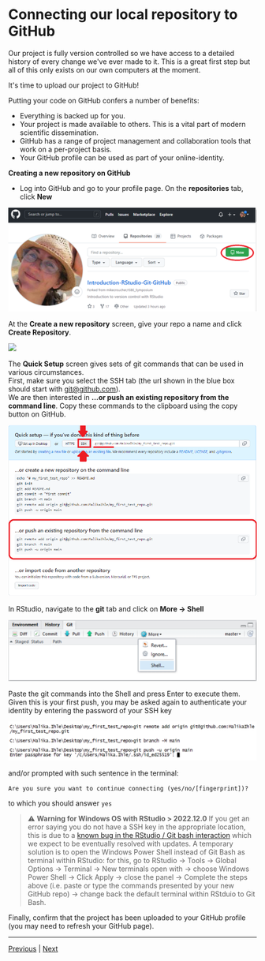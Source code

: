 # Connecting our local repository to GitHub

Our project is fully version controlled so we have access to a detailed history of every change we've ever made to it. This is a great first step but all of this only exists on our own computers at the moment.

It's time to upload our project to GitHub!

Putting your code on GitHub confers a number of benefits:

* Everything is backed up for you.
* Your project is made available to others. This is a vital part of modern scientific dissemination.
* GitHub has a range of project management and collaboration tools that work on a per-project basis.
* Your GitHub profile can be used as part of your online-identity.

**Creating a new repository on GitHub**

* Log into GitHub and go to your profile page. On the **repositories** tab, click **New**

<img src="assets/new_repo.png" width="600"> 

At the **Create a new repository** screen, give your repo a name and click **Create Repository**.

![](./assets/new_repo_name.png)

The **Quick Setup** screen gives sets of git commands that can be used in various circumstances.  
First, make sure you select the SSH tab (the url shown in the blue box should start with git@github.com).  
We are then interested in **…or push an existing repository from the command line**. Copy these commands to the clipboard using the copy button on GitHub. 

![](./assets/github_git_commands.png)

In RStudio, navigate to the **git** tab and click on **More -> Shell**

![](./assets/git_more_shell.png)

Paste the git commands into the Shell and press Enter to execute them.
Given this is your first push, you may be asked again to authenticate your identity by entering the password of your SSH key

![](./assets/first_push_confirm_identity.png)


and/or prompted with such sentence in the terminal:

```
Are you sure you want to continue connecting (yes/no/[fingerprint])?
```
to which you should answer `yes`


> :warning: **Warning for Windows OS with RStudio > 2022.12.0**
> If you get an error saying you do not have a SSH key in the appropriate location, this is due to a <a href="https://community.rstudio.com/t/git-bash-uses-different-home-directory-in-rstudio-2022-12-0-on-windows/155508">known bug in the RStudio / Git bash interaction</a> which we expect to be eventually resolved with updates. A temporary solution is to open the Windows Power Shell instead of Git Bash as terminal within RStudio: for this, go to RStudio -> Tools -> Global Options -> Terminal -> New terminals open with -> choose Windows Power Shell -> Click Apply -> close the panel -> Complete the steps above (i.e. paste or type the commands presented by your new GitHub repo) -> change back the default terminal within RStduio to Git Bash.

</div>
</div>



Finally, confirm that the project has been uploaded to your GitHub profile (you may need to refresh your GitHub page).

***

[Previous](./viewing_history.md) | [Next](./updates.md)
